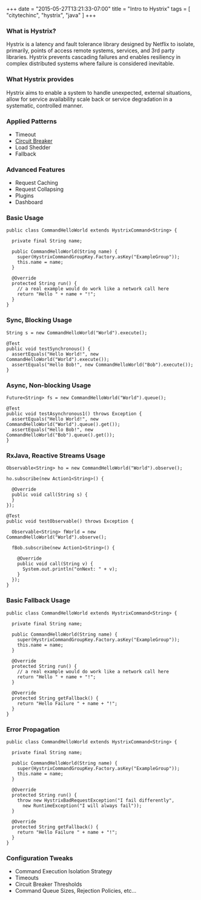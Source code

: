+++
date = "2015-05-27T13:21:33-07:00"
title = "Intro to Hystrix"
tags = [ "citytechinc", "hystrix", "java" ]
+++

### What is Hystrix?

Hystrix is a latency and fault tolerance library designed by Netflix to
isolate, primarily, points of access remote systems, services, and 3rd party
libraries. Hystrix prevents cascading failures and enables resiliency in
complex distributed systems where failure is considered inevitable.

### What Hystrix provides

Hystrix aims to enable a system to handle unexpected, external situations,
allow for service availability scale back or service degradation in a systematic,
controlled manner.

### Applied Patterns

- Timeout
- [Circuit Breaker](http://microservices.io/patterns/reliability/circuit-breaker.html)
- Load Shedder
- Fallback

### Advanced Features

- Request Caching
- Request Collapsing
- Plugins
- Dashboard

### Basic Usage

```
public class CommandHelloWorld extends HystrixCommand<String> {

  private final String name;

  public CommandHelloWorld(String name) {
    super(HystrixCommandGroupKey.Factory.asKey("ExampleGroup"));
    this.name = name;
  }

  @Override
  protected String run() {
    // a real example would do work like a network call here
    return "Hello " + name + "!";
  }
}
```

### Sync, Blocking Usage

```
String s = new CommandHelloWorld("World").execute();

@Test
public void testSynchronous() {
  assertEquals("Hello World!", new CommandHelloWorld("World").execute());
  assertEquals("Hello Bob!", new CommandHelloWorld("Bob").execute());
}
```

### Async, Non-blocking Usage

```
Future<String> fs = new CommandHelloWorld("World").queue();

@Test
public void testAsynchronous1() throws Exception {
  assertEquals("Hello World!", new CommandHelloWorld("World").queue().get());
  assertEquals("Hello Bob!", new CommandHelloWorld("Bob").queue().get());
}
```

### RxJava, Reactive Streams Usage

```
Observable<String> ho = new CommandHelloWorld("World").observe();

ho.subscribe(new Action1<String>() {

  @Override
  public void call(String s) {
  }
});

@Test
public void testObservable() throws Exception {

  Observable<String> fWorld = new CommandHelloWorld("World").observe();

  fBob.subscribe(new Action1<String>() {

    @Override
    public void call(String v) {
      System.out.println("onNext: " + v);
    }
  });
}
```

### Basic Fallback Usage

```
public class CommandHelloWorld extends HystrixCommand<String> {

  private final String name;

  public CommandHelloWorld(String name) {
    super(HystrixCommandGroupKey.Factory.asKey("ExampleGroup"));
    this.name = name;
  }

  @Override
  protected String run() {
    // a real example would do work like a network call here
    return "Hello " + name + "!";
  }

  @Override
  protected String getFallback() {
    return "Hello Failure " + name + "!";
  }
}
```

### Error Propagation

```
public class CommandHelloWorld extends HystrixCommand<String> {

  private final String name;

  public CommandHelloWorld(String name) {
    super(HystrixCommandGroupKey.Factory.asKey("ExampleGroup"));
    this.name = name;
  }

  @Override
  protected String run() {
    throw new HystrixBadRequestException("I fail differently",
      new RuntimeException("I will always fail"));
  }

  @Override
  protected String getFallback() {
    return "Hello Failure " + name + "!";
  }
}
```

### Configuration Tweaks

- Command Execution Isolation Strategy
- Timeouts
- Circuit Breaker Thresholds
- Command Queue Sizes, Rejection Policies, etc...